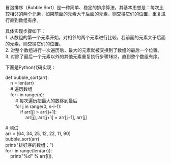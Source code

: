 冒泡排序（Bubble Sort）是一种简单、稳定的排序算法，其基本思想是：每次比较相邻的两个元素，如果前面的元素大于后面的元素，则交换它们的位置，重复进行直到数组有序。  
  
具体实现步骤如下：  
1. 从数组的第一个元素开始，对相邻的两个元素进行比较，若前面的元素大于后面的元素，则交换它们的位置。  
2. 对整个数组进行一次遍历后，最大的元素就被交换到了数组的最后一个位置。  
3. 对除了最后一个元素以外的其他元素重复执行步骤1和2，直到整个数组有序。  
  
下面是Python代码实现：  
  
def bubble_sort(arr):  
    n = len(arr)  
    # 遍历数组  
    for i in range(n):  
        # 每次遍历把最大的数移到最后  
        for j in range(0, n-i-1):  
            if arr[j] > arr[j+1]:  
                arr[j], arr[j+1] = arr[j+1], arr[j]  
  
# 测试  
arr = [64, 34, 25, 12, 22, 11, 90]  
bubble_sort(arr)  
print("排好序的数组：")  
for i in range(len(arr)):  
    print("%d" % arr[i]),